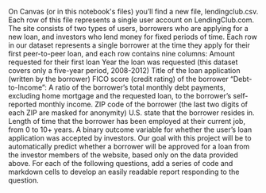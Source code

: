 On Canvas (or in this notebook's files) you’ll find a new file, lendingclub.csv. Each row of this file represents a single user account on LendingClub.com. The site consists of two types of users, borrowers who are applying for a new loan, and investors who lend money for fixed periods of time. Each row in our dataset represents a single borrower at the time they apply for their first peer-to-peer loan, and each row contains nine columns:
Amount requested for their first loan
Year the loan was requested (this dataset covers only a five-year period, 2008-2012)
Title of the loan application (written by the borrower)
FICO score (credit rating) of the borrower
“Debt-to-Income”: A ratio of the borrower’s total monthly debt payments, excluding home mortgage and the requested loan, to the borrower’s self-reported monthly income.
ZIP code of the borrower (the last two digits of each ZIP are masked for anonymity)
U.S. state that the borrower resides in.
Length of time that the borrower has been employed at their current job, from 0 to 10+ years.
A binary outcome variable for whether the user’s loan application was accepted by investors.
Our goal with this project will be to automatically predict whether a borrower will be approved for a loan from the investor members of the website, based only on the data provided above. For each of the following questions, add a series of code and markdown cells to develop an easily readable report responding to the question.
